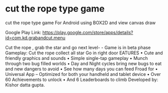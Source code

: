 cut the rope type game
==================

cut the rope type game
For Android
using BOX2D
and view canvas draw


Google Play Link: https://play.google.com/store/apps/details?id=com.kd.grabandcut.menu


Cut the rope , grab the star and go next level- - Game is in beta phase
Gameplay:
Cut the rope
collect all star 
Go in right door
EATURES
• Cute and friendly graphics and sounds 
• Simple single-tap gameplay 
• Munch through two bug filled worlds 
• Day and Night cycles bring new bugs to eat and new dangers to avoid 
• See how many days you can feed Froad for 
• Universal App – Optimized for both your handheld and tablet device 
• Over 60 Achievements to unlock 
• And 6 Leaderboards to climb
Developed by: Kishor datta gupta.
